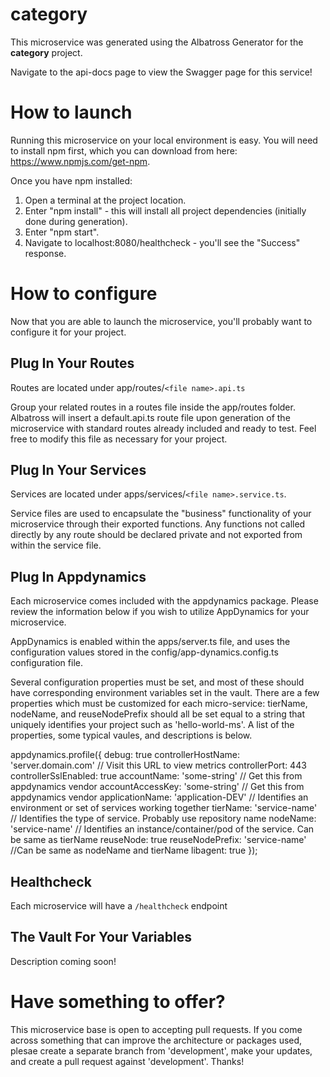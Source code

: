 # category
This microservice was generated using the Albatross Generator for the **category** project.

Navigate to the api-docs page to view the Swagger page for this service!

# How to launch
Running this microservice on your local environment is easy.  You will need to install npm first, which you can download from here:  https://www.npmjs.com/get-npm.

Once you have npm installed:

1. Open a terminal at the project location.
2. Enter "npm install" - this will install all project dependencies (initially done during generation).
3. Enter "npm start".
4. Navigate to localhost:8080/healthcheck - you'll see the "Success" response.

# How to configure
Now that you are able to launch the microservice, you'll probably want to configure it for your project.

## Plug In Your Routes
Routes are located under app/routes/`<file name>.api.ts`

Group your related routes in a routes file inside the app/routes folder.  Albatross will insert a default.api.ts route file upon generation of the microservice with standard routes already included and ready to test.  Feel free to modify this file as necessary for your project.

## Plug In Your Services
Services are located under apps/services/`<file name>.service.ts`. 

Service files are used to encapsulate the "business" functionality of your microservice through their exported functions.  Any functions not called directly by any route should be declared private and not exported from within the service file.

## Plug In Appdynamics
Each microservice comes included with the appdynamics package.  Please review the information below if you wish to utilize AppDynamics for your microservice.

AppDynamics is enabled within the apps/server.ts file, and uses the configuration values stored in the config/app-dynamics.config.ts configuration file.

Several configuration properties must be set, and most of these should have corresponding environment variables set in the vault. There are a few properties which must be customized for each micro-service: tierName, nodeName, and reuseNodePrefix should all be set equal to a string that uniquely identifies your project such as 'hello-world-ms'. A list of the properties, some typical vaules, and descriptions is below.

appdynamics.profile({
    debug: true
    controllerHostName: 'server.domain.com' // Visit this URL to view metrics
    controllerPort: 443
    controllerSslEnabled: true
    accountName: 'some-string' // Get this from appdynamics vendor
    accountAccessKey: 'some-string' // Get this from appdynamics vendor
    applicationName: 'application-DEV' // Identifies an environment or set of services working together
    tierName: 'service-name' // Identifies the type of service. Probably use repository name
    nodeName: 'service-name' // Identifies an instance/container/pod of the service. Can be same as tierName
    reuseNode: true
    reuseNodePrefix: 'service-name' //Can be same as nodeName and tierName
    libagent: true
  });

## Healthcheck
Each microservice will have a `/healthcheck` endpoint

## The Vault For Your Variables
Description coming soon!

# Have something to offer?
This microservice base is open to accepting pull requests. If you come across something that can improve the architecture or packages used, plesae create a separate branch from 'development', make your updates, and create a pull request against 'development'. Thanks!


